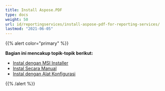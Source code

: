 ```yaml
---
title: Install Aspose.PDF
type: docs
weight: 50
url: id/reportingservices/install-aspose-pdf-for-reporting-services/
lastmod: "2021-06-05"
---
```


{{% alert color="primary" %}}

**Bagian ini mencakup topik-topik berikut:**

- [Instal dengan MSI Installer](/pdf/reportingservices/install-with-msi-installer/)
- [Instal Secara Manual](/pdf/reportingservices/install-manually/)
- [Instal dengan Alat Konfigurasi](/pdf/reportingservices/install-with-configuring-tool/)

{{% /alert %}}